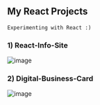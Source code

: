 ## My React Projects
    Experimenting with React :)

### 1) React-Info-Site
![image](https://user-images.githubusercontent.com/66274690/150846619-ed223896-9de1-4da8-973e-84fbc1ff2b31.png)

### 2) Digital-Business-Card
![image](https://user-images.githubusercontent.com/66274690/151254080-8f9c5c13-9dc4-4f47-92c6-653537d74147.png)

